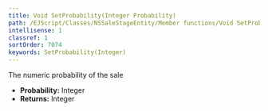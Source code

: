 ```yaml
---
title: Void SetProbability(Integer Probability)
path: /EJScript/Classes/NSSaleStageEntity/Member functions/Void SetProbability(Integer p_0)
intellisense: 1
classref: 1
sortOrder: 7074
keywords: SetProbability(Integer)
---
```



The numeric probability of the sale



* **Probability:** Integer
* **Returns:** Integer


